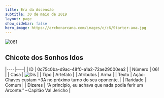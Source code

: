 ```yaml
---
title: Era da Ascensão
subtitle: 30 de maio de 2019
layout: page
show_sidebar: false
hero_image: https://archonarcana.com/images/c/c6/Starter-aoa.jpg
---
```


![061](https://cdn.keyforgegame.com/media/card_front/pt/435_061_72V7426GXV8V_pt.png)

## Chicote dos Sonhos Idos

|----|----|
| ID | 0c75c0ba-d9ac-48f0-a1a2-72ae29000ea2 |
| Número | 061 |
| Casa | ![Dis](https://archonarcana.com/images/thumb/e/e8/Dis.png/22px-Dis.png "Dis") |
| Tipo | Artefato |
| Atributos | Arma |
| Texto | Ação: Chaves custam +3A no próximo turno do seu oponente. |
| Raridade | Comum |
| Dizeres | “A princípio, eu achava que nada podia ferir um Arconte.”– Capitão Val Jericho |